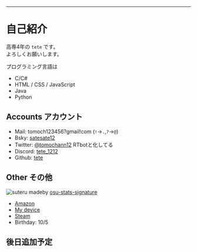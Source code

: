 ---

# 自己紹介

高専4年の `tete` です。  
よろしくお願いします。  

プログラミング言語は
- C/C#
- HTML / CSS / JavaScript
- Java
- Python

## Accounts アカウント

- Mail:
  tomoch123456?gmail!com
  (`!`->`.`,`?`->`@`)
- Bsky:
  [satesate12](https://bsky.app/profile/satesate12.bsky.social)
- Twitter:
  [@tomochann12](https://twitter.com/tomochann12) RTbotと化してる
- Discord:
  [tete_1212](https://discord.com/users/801798242894741545)
- Github:
  [tete](https://github.com/tomochapee12)

## Other その他

   ![suteru](https://osu-sig.vercel.app/card?user=tomochapee&mode=std&lang=en&blur=6&round_avatar=true&animation=true&hue=255)
  madeby [osu-stats-signature](https://osu-sig.vercel.app/)
- [Amazon](https://www.amazon.jp/hz/wishlist/ls/ACR7BHT9JAKW?ref_=wl_share)
- [My device](https://geartics.com/tomochann12)
- [Steam](https://steamcommunity.com/id/tomochapee/)
- Birthday: 10/5

## 後日追加予定

